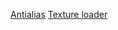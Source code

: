 [Antialias](/25-realistic-render/src/script.js)
[Texture loader](/25-realistic-render/src/script.js)